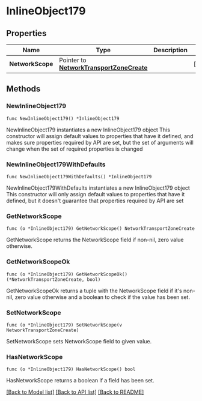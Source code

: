 # InlineObject179

## Properties

Name | Type | Description | Notes
------------ | ------------- | ------------- | -------------
**NetworkScope** | Pointer to [**NetworkTransportZoneCreate**](networkTransportZoneCreate.md) |  | [optional] 

## Methods

### NewInlineObject179

`func NewInlineObject179() *InlineObject179`

NewInlineObject179 instantiates a new InlineObject179 object
This constructor will assign default values to properties that have it defined,
and makes sure properties required by API are set, but the set of arguments
will change when the set of required properties is changed

### NewInlineObject179WithDefaults

`func NewInlineObject179WithDefaults() *InlineObject179`

NewInlineObject179WithDefaults instantiates a new InlineObject179 object
This constructor will only assign default values to properties that have it defined,
but it doesn't guarantee that properties required by API are set

### GetNetworkScope

`func (o *InlineObject179) GetNetworkScope() NetworkTransportZoneCreate`

GetNetworkScope returns the NetworkScope field if non-nil, zero value otherwise.

### GetNetworkScopeOk

`func (o *InlineObject179) GetNetworkScopeOk() (*NetworkTransportZoneCreate, bool)`

GetNetworkScopeOk returns a tuple with the NetworkScope field if it's non-nil, zero value otherwise
and a boolean to check if the value has been set.

### SetNetworkScope

`func (o *InlineObject179) SetNetworkScope(v NetworkTransportZoneCreate)`

SetNetworkScope sets NetworkScope field to given value.

### HasNetworkScope

`func (o *InlineObject179) HasNetworkScope() bool`

HasNetworkScope returns a boolean if a field has been set.


[[Back to Model list]](../README.md#documentation-for-models) [[Back to API list]](../README.md#documentation-for-api-endpoints) [[Back to README]](../README.md)


